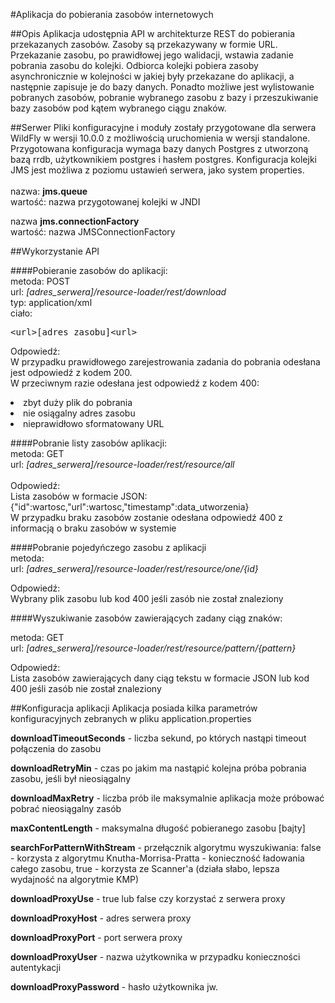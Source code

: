#Aplikacja do pobierania zasobów internetowych

##Opis
Aplikacja udostępnia API w architekturze REST do pobierania przekazanych zasobów. Zasoby są przekazywany w formie URL. Przekazanie zasobu, po prawidłowej jego walidacji, wstawia zadanie pobrania zasobu do kolejki. Odbiorca kolejki pobiera zasoby asynchronicznie w kolejności w jakiej były przekazane do aplikacji, a następnie zapisuje je do bazy danych. Ponadto możliwe jest wylistowanie pobranych zasobów, pobranie wybranego zasobu z bazy i przeszukiwanie bazy zasobów pod kątem wybranego ciągu znaków.

##Serwer
Pliki konfiguracyjne i moduły zostały przygotowane dla serwera WildFly w wersji 10.0.0 z możliwością uruchomienia w wersji standalone. Przygotowana konfiguracja wymaga bazy danych Postgres z utworzoną bazą rrdb, użytkownikiem postgres i hasłem postgres. Konfiguracja kolejki JMS jest możliwa z poziomu ustawień serwera, jako system properties.<br>
<Br>
nazwa: <b>jms.queue</b><br>
wartość: nazwa przygotowanej kolejki w JNDI 

nazwa <b> jms.connectionFactory</b><br>
wartość: nazwa JMSConnectionFactory

##Wykorzystanie API

####Pobieranie zasobów do aplikacji:<br>
metoda: POST<br>
url: <i>[adres_serwera]/resource-loader/rest/download</i><br>
typ: application/xml<br>
ciało: <pre><url\>[adres_zasobu]<url\></pre>

Odpowiedź:<br>
W przypadku prawidłowego zarejestrowania zadania do pobrania odesłana jest odpowiedź z kodem 200.
<br>
W przeciwnym razie odesłana jest odpowiedź z kodem 400:
<li>zbyt duży plik do pobrania</li>
<li>nie osiągalny adres zasobu</li>
<li>nieprawidłowo sformatowany URL</li>

####Pobranie listy zasobów aplikacji:<br>
metoda: GET<br>
url: <i>[adres_serwera]/resource-loader/rest/resource/all</i><br>
<br>
Odpowiedź:<br>
Lista zasobów w formacie JSON:<br>
{"id":wartosc,"url":wartosc,"timestamp":data_utworzenia}<br>
W przypadku braku zasobów zostanie odesłana odpowiedź 400 z informacją o braku zasobów w systemie

####Pobranie pojedyńczego zasobu z aplikacji<br>
metoda: <br>
url: <i>[adres_serwera]/resource-loader/rest/resource/one/{id}</i><br>

Odpowiedź:<br>
Wybrany plik zasobu lub kod 400 jeśli zasób nie został znaleziony<br>

####Wyszukiwanie zasobów zawierających zadany ciąg znaków:

metoda: GET<br>
url: <i>[adres_serwera]/resource-loader/rest/resource/pattern/{pattern}</i><br>

Odpowiedź:<br>
Lista zasobów zawierających dany ciąg tekstu w formacie JSON lub kod 400 jeśli zasób nie został znaleziony

##Konfiguracja aplikacji
Aplikacja posiada kilka parametrów konfiguracyjnych zebranych w pliku application.properties

<b>downloadTimeoutSeconds</b> - liczba sekund, po których nastąpi timeout połączenia do zasobu

<b>downloadRetryMin</b> - czas po jakim ma nastąpić kolejna próba pobrania zasobu, jeśli był nieosiągalny

<b>downloadMaxRetry</b> - liczba prób ile maksymalnie aplikacja może próbować pobrać nieosiągalny zasób

<b>maxContentLength</b> - maksymalna długość pobieranego zasobu [bajty]

<b>searchForPatternWithStream</b> - przełącznik algorytmu wyszukiwania: false - korzysta z algorytmu Knutha-Morrisa-Pratta - konieczność ładowania całego zasobu, true - korzysta ze Scanner'a (działa słabo, lepsza wydajność na algorytmie KMP)

<b>downloadProxyUse</b> - true lub false czy korzystać z serwera proxy

<b>downloadProxyHost</b> - adres serwera proxy

<b>downloadProxyPort</b> - port serwera proxy

<b>downloadProxyUser</b> - nazwa użytkownika w przypadku konieczności autentykacji

<b>downloadProxyPassword</b> - hasło użytkownika jw.




